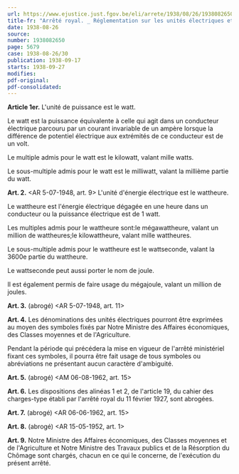 ```yaml
---
url: https://www.ejustice.just.fgov.be/eli/arrete/1938/08/26/1938082650/justel
title-fr: "Arrêté royal. _ Réglementation sur les unités électriques et les instruments servant à la mesure de l'énergie électrique dans les transactions."
date: 1938-08-26
source:
number: 1938082650
page: 5679
case: 1938-08-26/30
publication: 1938-09-17
starts: 1938-09-27
modifies:
pdf-original:
pdf-consolidated:
---
```


**Article 1er.** L'unité de puissance est le watt.

Le watt est la puissance équivalente à celle qui agit dans un conducteur électrique parcouru par un courant invariable de un ampère lorsque la différence de potentiel électrique aux extrémités de ce conducteur est de un volt.

Le multiple admis pour le watt est le kilowatt, valant mille watts.

Le sous-multiple admis pour le watt est le milliwatt, valant la millième partie du watt.

**Art. 2.** <AR 5-07-1948, art. 9> L'unité d'énergie électrique est le wattheure.

Le wattheure est l'énergie électrique dégagée en une heure dans un conducteur ou la puissance électrique est de 1 watt.

Les multiples admis pour le wattheure sont:le mégawattheure, valant un million de wattheures;le kilowattheure, valant mille wattheures.

Le sous-multiple admis pour le wattheure est le wattseconde, valant la 3600e partie du wattheure.

Le wattseconde peut aussi porter le nom de joule.

Il est également permis de faire usage du mégajoule, valant un million de joules.

**Art. 3.** (abrogé) <AR 5-07-1948, art. 11>

**Art. 4.** Les dénominations des unités électriques pourront être exprimées au moyen des symboles fixés par Notre Ministre des Affaires économiques, des Classes moyennes et de l'Agriculture.

Pendant la période qui précédera la mise en vigueur de l'arrêté ministériel fixant ces symboles, il pourra être fait usage de tous symboles ou abréviations ne présentant aucun caractère d'ambiguité.

**Art. 5.** (abrogé) <AM 06-08-1962, art. 15>

**Art. 6.** Les dispositions des alinéas 1 et 2, de l'article 19, du cahier des charges-type établi par l'arrêté royal du 11 février 1927, sont abrogées.

**Art. 7.** (abrogé) <AR 06-06-1962, art. 15>

**Art. 8.** (abrogé) <AR 15-05-1952, art. 1>

**Art. 9.** Notre Ministre des Affaires économiques, des Classes moyennes et de l'Agriculture et Notre Ministre des Travaux publics et de la Résorption du Chômage sont chargés, chacun en ce qui le concerne, de l'exécution du présent arrêté.
